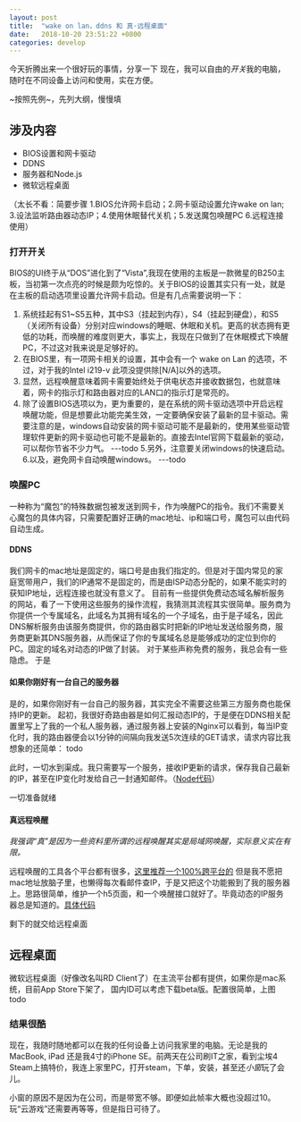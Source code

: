 ```yaml
---
layout: post
title:  "wake on lan，ddns 和 真·远程桌面"
date:   2018-10-20 23:51:22 +0800
categories: develop
---
```


今天折腾出来一个很好玩的事情，分享一下
现在，我可以自由的*开关*我的电脑，随时在不同设备上访问和使用，实在方便。

~按照先例~，先列大纲，慢慢填

## 涉及内容

* BIOS设置和网卡驱动
* DDNS
* 服务器和Node.js
* 微软远程桌面

（太长不看：简要步骤 1.BIOS允许网卡启动；2.网卡驱动设置允许wake on lan; 3.设法监听路由器动态IP；4.使用休眠替代关机；5.发送魔包唤醒PC 6.远程连接使用）

### 打开开关

BIOS的UI终于从“DOS”进化到了“Vista”,我现在使用的主板是一款微星的B250主板，当初第一次点亮的时候是颇为吃惊的。关于BIOS的设置其实只有一处，就是在主板的启动选项里设置允许网卡启动。但是有几点需要说明一下：
1. 系统挂起有S1~S5五种，其中S3（挂起到内存），S4（挂起到硬盘），和S5（关闭所有设备）分别对应windows的睡眠、休眠和关机。更高的状态拥有更低的功耗，而唤醒的难度则更大，事实上，我现在只做到了在休眠模式下唤醒PC，不过这对我来说是足够好的。
2. 在BIOS里，有一项网卡相关的设置，其中会有一个 wake on Lan 的选项，不过，对于我的Intel i219-v 此项没提供除[N/A]以外的选项。
3. 显然，远程唤醒意味着网卡需要始终处于供电状态并接收数据包，也就意味着，网卡的指示灯和路由器对应的LAN口的指示灯是常亮的。
4. 除了设置BIOS选项以为，更为重要的，是在系统的网卡驱动选项中开启远程唤醒功能，但是想要此功能完美生效，一定要确保安装了最新的显卡驱动。需要注意的是，windows自动安装的网卡驱动可能不是最新的，使用某些驱动管理软件更新的网卡驱动也可能不是最新的。直接去Intel官网下载最新的驱动，可以帮你节省不少力气。
 ---todo
5.另外，注意要关闭windows的快速启动。
6.以及，避免网卡自动唤醒windows。
---todo


### 唤醒PC

一种称为“魔包”的特殊数据包被发送到网卡，作为唤醒PC的指令。我们不需要关心魔包的具体内容，只需要配置好正确的mac地址、ip和端口号，魔包可以由代码自动生成。
#### DDNS

我们网卡的mac地址是固定的，端口号是由我们指定的。但是对于国内常见的家庭宽带用户，我们的IP通常不是固定的，而是由ISP动态分配的，如果不能实时的获知IP地址，远程连接也就没有意义了。
目前有一些提供免费动态域名解析服务的网站，看了一下使用这些服务的操作流程，我猜测其流程其实很简单。服务商为你提供一个专属域名，此域名为其拥有域名的一个子域名，由于是子域名，因此DNS解析服务由该服务商提供，你的路由器实时把新的IP地址发送给服务商，服务商更新其DNS服务器，从而保证了你的专属域名总是能够成功的定位到你的PC。固定的域名对动态的IP做了封装。 对于某些声称免费的服务，我总会有一些隐虑。
于是
#### 如果你刚好有一台自己的服务器 ####
是的，如果你刚好有一台自己的服务器，其实完全不需要这些第三方服务商也能保持IP的更新。
起初，我很好奇路由器是如何汇报动态IP的，于是便在DDNS相关配置里写上了我的一个私人服务器，通过服务器上安装的Nginx可以看到，每当IP变化时，我的路由器便会以1分钟的间隔向我发送5次连续的GET请求，请求内容比我想象的还简单：
todo

此时，一切水到渠成。我只需要写一个服务，接收IP更新的请求，保存我自己最新的IP，甚至在IP变化时发给自己一封通知邮件。（[Node代码](todo)）

一切准备就绪

#### 真远程唤醒

*我强调“真”是因为一些资料里所谓的远程唤醒其实是局域网唤醒，实际意义实在有限。*

远程唤醒的工具各个平台都有很多，[这里推荐一个100%跨平台的](https://www.depicus.com/wake-on-lan/woli)
但是我不愿把mac地址放脑子里，也懒得每次看邮件查IP，于是又把这个功能搬到了我的服务器上。思路很简单，维护一个h5页面，和一个唤醒接口就好了。毕竟动态的IP服务器总是知道的。[具体代码](todo)


剩下的就交给远程桌面

## 远程桌面

微软远程桌面（好像改名叫RD Client了）在主流平台都有提供，如果你是mac系统，目前App Store下架了， 国内ID可以考虑下载beta版。配置很简单，上图
todo


### 结果很酷

现在，我随时随地都可以在我的任何设备上访问我家里的电脑。无论是我的 MacBook, iPad 还是我4寸的iPhone SE。前两天在公司刷IT之家，看到尘埃4 Steam上搞特价，我连上家里PC，打开steam，下单，安装，甚至还*小窗*玩了会儿。

小窗的原因不是因为在公司，而是带宽不够。即便如此帧率大概也没超过10。玩“云游戏”还需要再等等，但是指日可待了。
